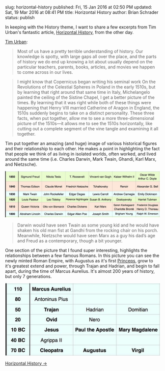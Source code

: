 slug: horizontal-history
published: Fri, 15 Jan 2016 at 02:50 PM
updated: Sat, 19 Mar 2016 at 08:41 PM
title: Horizontal History
author: Brian Schrader
status: publish

In keeping with the History theme, I want to share a few excerpts from Tim Urban's fantastic article, [Horizontal History][1], from the other day.

[Tim Urban][1]: 

> Most of us have a pretty terrible understanding of history. Our knowledge is spotty, with large gaps all over the place, and the parts of history we do end up knowing a lot about usually depend on the particular teachers, parents, books, articles, and movies we happen to come across in our lives.

> I might know that Copernicus began writing his seminal work On the Revolutions of the Celestial Spheres in Poland in the early 1510s, but by learning that right around that same time in Italy, Michelangelo painted the ceiling of the Sistine Chapel, I get a better picture of the times. By learning that it was right while both of these things were happening that Henry VIII married Catherine of Aragon in England, the 1510s suddenly begins to take on a distinct personality. These three facts, when put together, allow me to see a more three-dimensional picture of the 1510s—it allows me to see the 1510s horizontally, like cutting out a complete segment of the vine tangle and examining it all together.

Tim put together an amazing (and huge) image of various historical figures and their relationship to each other. He makes a point in highlighting the fact that people we think of as living in isolated worlds, often worked, and lived around the same time (i.e. Charles Darwin, Mark Twain, Ghandi, Karl Marx, and Nietzsche).

[![Horizontal History][2]][3]

> Darwin would have seen Twain as some young kid and he would have shaken his old man fist at Gandhi from the rocking chair on his porch. Meanwhile, Nietzsche would have seen Marx as a guy his dad’s age and Freud as a contemporary, though a bit younger.


[1]: http://waitbutwhy.com/2016/01/horizontal-history.html
[2]: /images/blog/horiz-history-1.jpg
[3]: http://28oa9i1t08037ue3m1l0i861.wpengine.netdna-cdn.com/wp-content/uploads/2016/01/Horizontal-History-Generations-4.jpg

One section of the picture that I found super interesting, highlights the relationships between a few famous Romans. In this picture you can see the newly minted Roman Empire, with Augustus as it's first [Princeps][5], grow to it's greatest extend and power, through Trajan and Hadrian, and begin to fall apart, during the time of Marcus Aurelius. It's almost 200 years of history, but only 7 generations.

[![Roman figures][4]][4]

[4]: /images/blog/horiz-history-2.png
[5]: https://en.wikipedia.org/wiki/Princeps#Roman_Emperor

[Horizontal History &#8594;][1]
